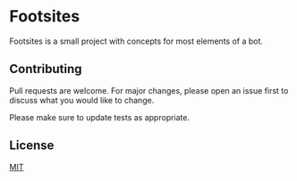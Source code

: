 # Footsites

Footsites is a small project with concepts for most elements of a bot.

## Contributing
Pull requests are welcome. For major changes, please open an issue first to discuss what you would like to change.

Please make sure to update tests as appropriate.

## License
[MIT](https://github.com/EdwinJ0124/footsites/blob/master/LICENSE.md)
